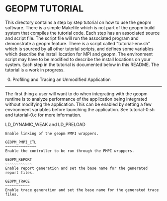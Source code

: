 GEOPM TUTORIAL
==============

This directory contains a step by step tutorial on how to use the
geopm software.  There is a simple Makefile which is not part of the
geopm build system that compiles the tutorial code.  Each step has an
associated source and script file.  The script file will run the
associated program and demonstrate a geopm feature.  There is a script
called "tutorial-env.sh" which is sourced by all other tutorial
scripts, and defines some variables which describe the install
location for MPI and geopm.  The environment script may have to be
modified to describe the install locations on your system.  Each step
in the tutorial is documented below in this README.  The tutorial is a
work in progress.

0. Profiling and Tracing an Unmodified Application
--------------------------------------------------
The first thing a user will want to do when integrating with the geopm
runtime is to analyze performance of the application being integrated
without modifying the application.  This can be enabled by setting a
few environment variables before launching the application.  See
tutorial-0.sh and tutorial-0.c for more information.

LD_DYNAMIC_WEAK and LD_PRELOAD
~~~~~~~~~~~~~~~~~~~~~~~~~~~~~~
Enable linking of the geopm PMPI wrappers.

GEOPM_PMPI_CTL
~~~~~~~~~~~~~~
Enable the controller to be run through the PMPI wrappers.

GEOPM_REPORT
~~~~~~~~~~~~
Enable report generation and set the base name for the generated
report files.

GEOPM_TRACE
~~~~~~~~~~~
Enable trace generation and set the base name for the generated trace
files.

